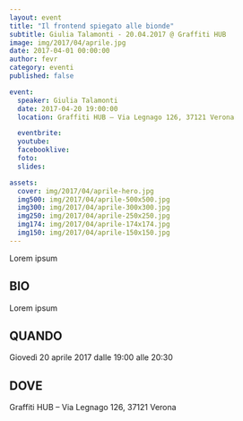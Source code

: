 ```yaml
---
layout: event
title: "Il frontend spiegato alle bionde"
subtitle: Giulia Talamonti - 20.04.2017 @ Graffiti HUB
image: img/2017/04/aprile.jpg
date: 2017-04-01 00:00:00
author: fevr
category: eventi
published: false

event:
  speaker: Giulia Talamonti
  date: 2017-04-20 19:00:00
  location: Graffiti HUB – Via Legnago 126, 37121 Verona

  eventbrite: 
  youtube:
  facebooklive: 
  foto: 
  slides:

assets:
  cover: img/2017/04/aprile-hero.jpg
  img500: img/2017/04/aprile-500x500.jpg
  img300: img/2017/04/aprile-300x300.jpg
  img250: img/2017/04/aprile-250x250.jpg
  img174: img/2017/04/aprile-174x174.jpg
  img150: img/2017/04/aprile-150x150.jpg
---
```


Lorem ipsum

## BIO

Lorem ipsum

## QUANDO

Giovedì 20 aprile 2017 dalle 19:00 alle 20:30

## DOVE

Graffiti HUB – Via Legnago 126, 37121 Verona
